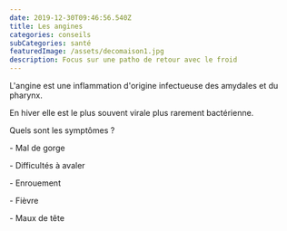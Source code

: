 ```yaml
---
date: 2019-12-30T09:46:56.540Z
title: Les angines
categories: conseils
subCategories: santé
featuredImage: /assets/decomaison1.jpg
description: Focus sur une patho de retour avec le froid
---
```

L'angine est une inflammation d'origine infectueuse des amydales et du pharynx.

En hiver elle est le plus souvent virale plus rarement bactérienne.



Quels sont les symptômes ?

\- Mal de gorge

\- Difficultés à avaler

\- Enrouement 

\- Fièvre

\- Maux de tête

